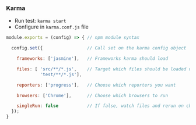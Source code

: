 ### Karma

* Run test: `karma start`
* Configure in `karma.conf.js` file

```js
module.exports = (config) => { // npm module syntax

  config.set({                 // Call set on the karma config object

    frameworks: ['jasmine'],   // Frameworks karma should load

    files: [ 'src/**/*.js',    // Target which files should be loaded next
             'test/**/*.js'],

    reporters: ['progress'],   // Choose which reporters you want

    browsers: ['Chrome'],      // Choose which browsers to run

    singleRun: false           // If false, watch files and rerun on change
  });
}
```  

  

  

  


  

  

  

  </code></pre>
</div>